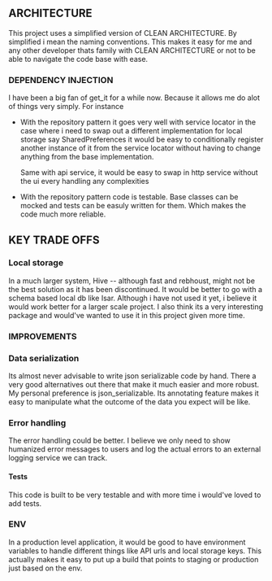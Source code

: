 ## ARCHITECTURE

This project uses a simplified version of CLEAN ARCHITECTURE.
By simplified i mean the naming conventions. This makes it easy for me and
any other developer thats family with CLEAN ARCHITECTURE or not to be able
to navigate the code base with ease.

### DEPENDENCY INJECTION

I have been a big fan of get_it for a while now. Because it allows me do alot
of things very simply.
For instance

- With the repository pattern it goes very well with service locator in the case
  where i need to swap out a different implementation for local storage say SharedPreferences
  it would be easy to conditionally register another instance of it from the service locator
  without having to change anything from the base implementation.

  Same with api service, it would be easy to swap in http service without the ui every handling
  any complexities

- With the repository pattern code is testable. Base classes can be mocked and tests can be easuly written
  for them. Which makes the code much more reliable.

## KEY TRADE OFFS

### Local storage

In a much larger system, Hive -- although fast and rebhoust, might not be the best solution
as it has been discontinued. It would be better to go with a schema based local db like Isar.
Although i have not used it yet, i believe it would work better for a larger scale project. I also think its
a very interesting package and would've wanted to use it in this project given more time.

### IMPROVEMENTS

### Data serialization

Its almost never advisable to write json serializable code by hand. There a very good alternatives
out there that make it much easier and more robust. My personal preference is json_serializable. Its
annotating feature makes it easy to manipulate what the outcome of the data you expect will be like.

### Error handling
The error handling could be better. I believe we only need to show humanized error messages to users and
log the actual errors to an external logging service we can track. 

#### Tests

This code is built to be very testable and with more time i would've loved to add tests.

### ENV

In a production level application, it would be good to have environment variables to handle
different things like API urls and local storage keys. This actually makes it easy to put
up a build that points to staging or production just based on the env.
